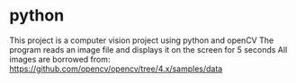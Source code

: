 # python
This project is a computer vision project using python and openCV
The program reads an image file and displays it on the screen for 5 seconds
All images are borrowed from:
https://github.com/opencv/opencv/tree/4.x/samples/data
